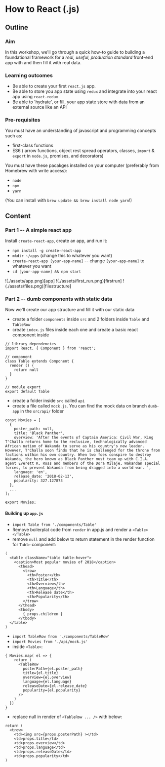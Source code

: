 # How to React (.js)

## Outline 

### Aim
In this workshop, we'll go through a quick how-to guide to building a foundational framework for a _real, useful, production standard_ front-end app with and then fill it with real data.


### Learning outcomes
- Be able to create your first ``react.js`` app.
- Be able to store you app state using ``redux`` and integrate into your react app using ``react-redux``
- Be able to 'hydrate', or fill, your app state store with data from an external source like an API

### Pre-requisites
You must have an understanding of javascript and programming concepts such as:
- first-class functions
- ES6 ( arrow functions, object rest spread operators, classes, ``import`` & ``export`` in ``node.js``, promises, and decorators)

You must have these pacakges installed on your computer (preferably from Homebrew with write access):

- ``node``
- ``npm``
- ``yarn`` 

(You can install with ``brew update && brew install node yarn``!)

## Content

### Part 1 -- A simple react app

Install ``create-react-app``, create an app, and run it:

- ``npm install -g create-react-app``
- ``mkdir ~/apps`` (change this to whatever you want)
- ``create-react-app [your-app-name]`` -- change ``[your-app-name]`` to whatever you want
- ``cd [your-app-name] && npm start``

!(./assets/app.png)[app]
!(./assets/first_run.png)[firstrun]
!(./assets/files.png)[filestructure]


### Part 2 -- dumb components with static data

Now we'll create our app structure and fill it with our static data

- create a folder ``components`` inside ``src`` and 2 folders inside ``Table`` and ``TableRow``
- create ``index.js`` files inside each one and create a basic react component inside

```
// library dependencies
import React, { Component } from 'react';

// component
class Table extends Component {
  render () {
    return null
  }
}

// module export
export default Table

```

- create a folder inside ``src`` called ``api``
- create a file called ``mock.js``. You can find the mock data on branch ``dumb-app`` in the ``src/api/`` folder

```
const Movies = [
  {
    poster_path: null,
    title: 'Black Panther',
    overview: 'After the events of Captain America: Civil War, King T'Challa returns home to the reclusive, technologically advanced African nation of Wakanda to serve as his country's new leader. However, T'Challa soon finds that he is challenged for the throne from factions within his own country. When two foes conspire to destroy Wakanda, the hero known as Black Panther must team up with C.I.A. agent Everett K. Ross and members of the Dora Milaje, Wakandan special forces, to prevent Wakanda from being dragged into a world war. ',
    language: 'en',
    release_date: '2018-02-13',
    popularity: 327.127873
  },
  ...
];

export Movies;
```

#### Building up ``app.js``

- ``import Table from './components/Table'`` 
- Remove boilerplat code from ``render`` in app.js and render a ``<Table></Table>``
- remove ``null`` and add below to return statement in the render function for ``Table`` component:

```
(
  <table className="table table-hover">
    <caption>Most popular movies of 2018</caption>
      <thead>
        <trow>
          <th>Poster</th>
          <th>Title</th>
          <th>Overview</th>
          <th>Language</th>
          <th>Release date</th>
          <th>Popularity</th>
        </trow>
      </thead>
      <tbody>
        { props.children }
      </tbody>
  </table>
)
```

- ``import TableRow from './components/TableRow'``
- ``import Movies from './api/mock.js'``
- inside ``<Table>``:

```
{ Movies.map( el => { 
    return (
      <TableRow  
        posterPath={el.poster_path}
        title={el.title}
        overview={el.overview}
        language={el.language}
        releaseDate={el.release_date}
        popularity={el.popularity}
      />
    )
  }) 
}
```

- replace null in render of ``<TableRow ... />`` with below:

```
return (
  <trow>
    <td><img src={props.posterPath} ></td>
    <td>props.title</td>
    <td>props.overview</td>
    <td>props.language</td>
    <td>props.releaseDate</td>
    <td>props.popularity</td>
)
```










